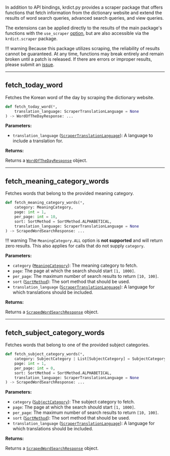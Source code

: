 In addition to API bindings, krdict.py provides a scraper package that offers functions that
fetch information from the dictionary website and extend the results of word search queries,
advanced search queries, and view queries.

The extensions can be applied directly to the results of the main package's functions with the `use_scraper`
[option](parameters.md#optionsdict), but are also accessible via the `krdict.scraper` package.

!!! warning
    Because this package utilizes scraping, the reliability of results cannot be guaranteed.
    At any time, functions may break entirely and remain broken until a patch is released. If there
    are errors or improper results, please submit an
    [issue](https://github.com/omarkmu/krdict.py/issues/new).

---
## fetch_today_word

Fetches the Korean word of the day by scraping the dictionary website.

```python
def fetch_today_word(*,
    translation_language: ScraperTranslationLanguage = None
) -> WordOfTheDayResponse: ...
```

**Parameters:**

- `translation_language` ([`ScraperTranslationLanguage`](parameters.md#scrapertranslationlanguage)): A language to include a translation for.

**Returns:**

Returns a [`WordOfTheDayResponse`](return_types.md#wordofthedayresponse) object.

---
## fetch_meaning_category_words

Fetches words that belong to the provided meaning category.

```python
def fetch_meaning_category_words(*,
    category: MeaningCategory,
    page: int = 1,
    per_page: int = 10,
    sort: SortMethod = SortMethod.ALPHABETICAL,
    translation_language: ScraperTranslationLanguage = None
) -> ScrapedWordSearchResponse: ...
```

!!! warning
    The `MeaningCategory.ALL` option is **not supported** and will return zero results.
    This also applies for calls that do not supply `category`.

**Parameters:**

- `category` ([`MeaningCategory`](parameters.md#meaningcategory)): The meaning category to fetch.
- `page`: The page at which the search should start `[1, 1000]`.
- `per_page`: The maximum number of search results to return `[10, 100]`.
- `sort` ([`SortMethod`](parameters.md#sortmethod)): The sort method that should be used.
- `translation_language` ([`ScraperTranslationLanguage`](parameters.md#scrapertranslationlanguage)): A language for which translations should be included.

**Returns:**

Returns a [`ScrapedWordSearchResponse`](return_types.md#scrapedwordsearchresponse) object.

---
## fetch_subject_category_words

Fetches words that belong to one of the provided subject categories.

```python
def fetch_subject_category_words(*,
    category: SubjectCategory | List[SubjectCategory] = SubjectCategory.ALL,
    page: int = 1,
    per_page: int = 0,
    sort: SortMethod = SortMethod.ALPHABETICAL,
    translation_language: ScraperTranslationLanguage = None
) -> ScrapedWordSearchResponse: ...
```

**Parameters:**

- `category` ([`SubjectCategory`](parameters.md#subjectcategory)): The subject category to fetch.
- `page`: The page at which the search should start `[1, 1000]`.
- `per_page`: The maximum number of search results to return `[10, 100]`.
- `sort` ([`SortMethod`](parameters.md#sortmethod)): The sort method that should be used.
- `translation_language` ([`ScraperTranslationLanguage`](parameters.md#scrapertranslationlanguage)): A language for which translations should be included.

**Returns:**

Returns a [`ScrapedWordSearchResponse`](return_types.md#scrapedwordsearchresponse) object.
